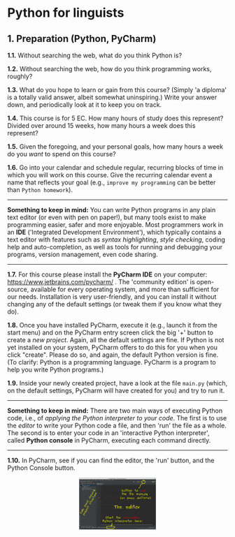 # Python for linguists


## 1. Preparation (Python, PyCharm)

**1.1.** Without searching the web, what do you think Python is?

**1.2.** Without searching the web, how do you think programming works, roughly?

**1.3.** What do you hope to learn or gain from this course? (Simply 'a diploma' is a totally valid answer, albeit somewhat uninspiring.) Write your answer down, and periodically look at it to keep you on track.

**1.4.** This course is for 5 EC. How many hours of study does this represent? Divided over around 15 weeks, how many hours a week does this represent?

**1.5.** Given the foregoing, and your personal goals, how many hours a week do you _want_ to spend on this course?

**1.6.** Go into your calendar and schedule regular, recurring blocks of time in which you will work on this course. Give the recurring calendar event a name that reflects your goal (e.g., `improve my programming` can be better than `Python homework`).

- - - - - -
**Something to keep in mind:** You can write Python programs in any plain text editor (or even with pen on paper!), but many tools exist to make programming easier, safer and more enjoyable. Most programmers work in an **IDE** ('Integrated Development Environment'), which typically contains a text editor with features such as _syntax highlighting_, _style checking_, coding help and auto-completion, as well as tools for running and debugging your programs, version management, even code sharing.
- - - - -

**1.7.** For this course please install the **PyCharm IDE** on your computer: https://www.jetbrains.com/pycharm/ . The 'community edition' is open-source, available for every operating system, and more than sufficient for our needs. Installation is very user-friendly, and you can install it without changing any of the default settings (or tweak them if you know what they do).

**1.8.** Once you have installed PyCharm, execute it (e.g., launch it from the start menu) and on the PyCharm entry screen click the big '+' button to create a _new project_. Again, all the default settings are fine. If Python is not yet installed on your system, PyCharm offers to do this for you when you click "create". Please do so, and again, the default Python version is fine. (To clarify: Python is a programming language. PyCharm is a program to help you write Python programs.)

**1.9.** Inside your newly created project, have a look at the file `main.py` (which, on the default settings, PyCharm will have created for you) and try to run it.

- - - - - -
**Something to keep in mind:** There are two main ways of executing Python code, i.e., of _applying the Python interpreter to your code_. The first is to use the _editor_ to write your Python code a file, and then 'run' the file as a whole. The second is to enter your code in an 'interactive Python interpreter', called **Python console** in PyCharm, executing each command directly.
- - - - -

**1.10.** In PyCharm, see if you can find the editor, the 'run' button, and the Python Console button. <p align="center"><img src="https://raw.githubusercontent.com/mwestera/py4ling/main/src/pycharm.png" width=35% height=35%></p>


